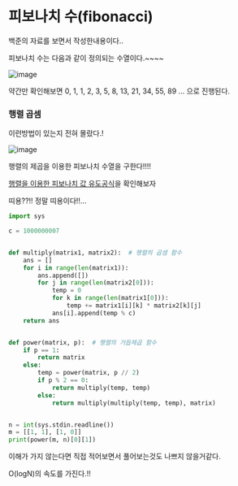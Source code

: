 # 피보나치 수(fibonacci)

백준의 자료를 보면서 작성한내용이다..

피보나치 수는 다음과 같이 정의되는 수열이다.~~~~

![image](https://user-images.githubusercontent.com/51642448/171019507-e4c288a6-7d7c-47d6-9893-81ce56a5a867.png)


약간만 확인해보면 0, 1, 1, 2, 3, 5, 8, 13, 21, 34, 55, 89 ... 으로 진행된다.

### 행렬 곱셈

이런방법이 있는지 전혀 몰랐다.!

![image](https://user-images.githubusercontent.com/51642448/171983991-28074862-6ad3-49e6-b335-9914fda19399.png)

행렬의 제곱을 이용한 피보나치 수열을 구한다!!!!

[행렬을 이용한 피보나치 값 유도공식]을 확인해보자

띠용??!! 정말 띠용이다!!...

```python
import sys

c = 1000000007


def multiply(matrix1, matrix2):  # 행렬의 곱셈 함수
    ans = []
    for i in range(len(matrix1)):
        ans.append([])
        for j in range(len(matrix2[0])):
            temp = 0
            for k in range(len(matrix1[0])):
                temp += matrix1[i][k] * matrix2[k][j]
            ans[i].append(temp % c)
    return ans


def power(matrix, p):  # 행렬의 거듭제곱 함수
    if p == 1:
        return matrix
    else:
        temp = power(matrix, p // 2)
        if p % 2 == 0:
            return multiply(temp, temp)
        else:
            return multiply(multiply(temp, temp), matrix)


n = int(sys.stdin.readline())
m = [[1, 1], [1, 0]]
print(power(m, n)[0][1])
```

이해가 가지 않는다면 직접 적어보면서 풀어보는것도 나쁘지 않을거같다.


O(logN)의 속도를 가진다.!!

[행렬을 이용한 피보나치 값 유도공식]: https://zzonglove.tistory.com/32